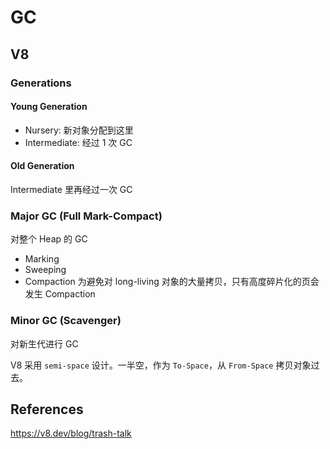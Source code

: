 # GC

## V8

### Generations

#### Young Generation

- Nursery: 新对象分配到这里
- Intermediate: 经过 1 次 GC

#### Old Generation

Intermediate 里再经过一次 GC

### Major GC (Full Mark-Compact)

对整个 Heap 的 GC

- Marking
- Sweeping
- Compaction 为避免对 long-living 对象的大量拷贝，只有高度碎片化的页会发生 Compaction

### Minor GC (Scavenger)

对新生代进行 GC

V8 采用 `semi-space` 设计。一半空，作为 `To-Space`，从 `From-Space` 拷贝对象过去。

## References

https://v8.dev/blog/trash-talk
